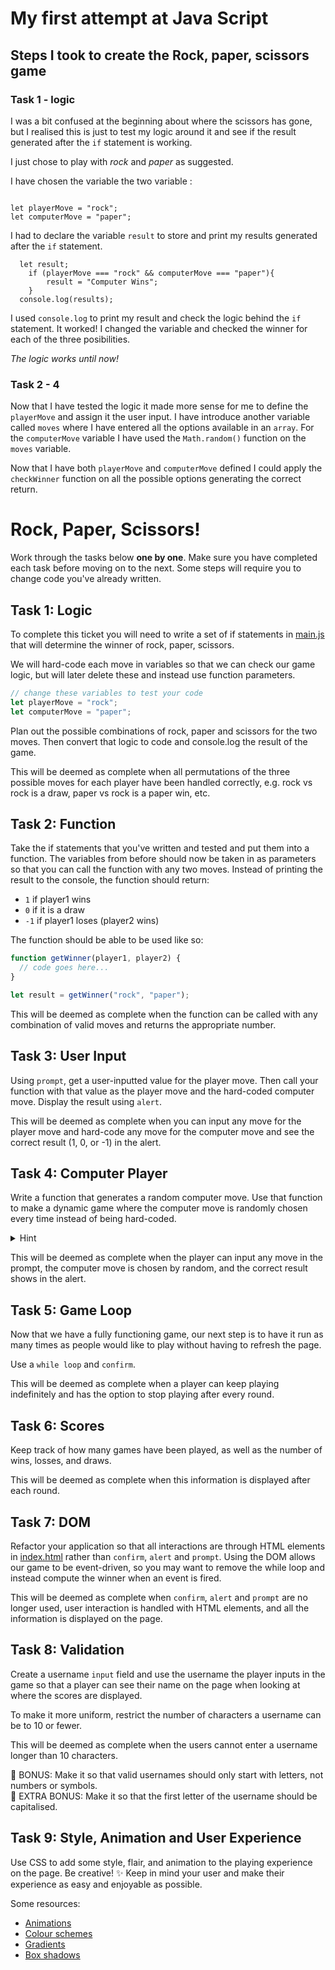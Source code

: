 # My first attempt at Java Script

## Steps I took to create the Rock, paper, scissors game

### Task 1 - logic

I was a bit confused at the beginning about where the scissors has gone, but I realised this is just to test my logic around it and see if the result generated after the `if` statement is working. 

I just chose to play with *rock* and *paper* as suggested. 

I have chosen the variable the two variable :

``` JS

let playerMove = "rock";
let computerMove = "paper";

```
I had to declare the variable `result` to store and print my results generated after the `if` statement. 

``` JS
  let result;
    if (playerMove === "rock" && computerMove === "paper"){
        result = "Computer Wins";
    }
  console.log(results);
```
I used `console.log` to print my result and check the logic behind the `if` statement. It worked! I changed the variable and checked the winner for each of the three posibilities. 

_The logic works until now!_

### Task 2 - 4

Now that I have tested the logic it made more sense for me to define the `playerMove` and assign it the user input.  I have introduce another variable called `moves` where I have entered all the options available in an `array`. For the `computerMove` variable I have used the `Math.random()` function on the `moves` variable. 

Now that I have both `playerMove` and `computerMove` defined I could apply the `checkWinner` function on all the possible options generating the correct return. 















# Rock, Paper, Scissors!

Work through the tasks below **one by one**. Make sure you have completed each task before moving on to the next. Some steps will require you to change code you've already written.

## Task 1: Logic

To complete this ticket you will need to write a set of if statements in [main.js](main.js) that will determine the winner of rock, paper, scissors.

We will hard-code each move in variables so that we can check our game logic, but will later delete these and instead use function parameters.

```js
// change these variables to test your code
let playerMove = "rock";
let computerMove = "paper";
```

Plan out the possible combinations of rock, paper and scissors for the two moves. Then convert that logic to code and console.log the result of the game.

This will be deemed as complete when all permutations of the three possible moves for each player have been handled correctly, e.g. rock vs rock is a draw, paper vs rock is a paper win, etc.

## Task 2: Function

Take the if statements that you've written and tested and put them into a function. The variables from before should now be taken in as parameters so that you can call the function with any two moves. Instead of printing the result to the console, the function should return:

- `1` if player1 wins
- `0` if it is a draw
- `-1` if player1 loses (player2 wins)

The function should be able to be used like so:

```js
function getWinner(player1, player2) {
  // code goes here...
}

let result = getWinner("rock", "paper");
```

This will be deemed as complete when the function can be called with any combination of valid moves and returns the appropriate number.

## Task 3: User Input

Using `prompt`, get a user-inputted value for the player move. Then call your function with that value as the player move and the hard-coded computer move. Display the result using `alert`.

This will be deemed as complete when you can input any move for the player move and hard-code any move for the computer move and see the correct result (1, 0, or -1) in the alert.

## Task 4: Computer Player

Write a function that generates a random computer move. Use that function to make a dynamic game where the computer move is randomly chosen every time instead of being hard-coded.

<details>
<summary>Hint</summary>
`Math.random()` might be useful!
</details>

This will be deemed as complete when the player can input any move in the prompt, the computer move is chosen by random, and the correct result shows in the alert.

## Task 5: Game Loop

Now that we have a fully functioning game, our next step is to have it run as many times as people would like to play without having to refresh the page.

Use a `while loop` and `confirm`.

This will be deemed as complete when a player can keep playing indefinitely and has the option to stop playing after every round.

## Task 6: Scores

Keep track of how many games have been played, as well as the number of wins, losses, and draws.

This will be deemed as complete when this information is displayed after each round.

## Task 7: DOM

Refactor your application so that all interactions are through HTML elements in [index.html](index.html) rather than `confirm`, `alert` and `prompt`. Using the DOM allows our game to be event-driven, so you may want to remove the while loop and instead compute the winner when an event is fired.

This will be deemed as complete when `confirm`, `alert` and `prompt` are no longer used, user interaction is handled with HTML elements, and all the information is displayed on the page.

## Task 8: Validation

Create a username `input` field and use the username the player inputs in the game so that a player can see their name on the page when looking at where the scores are displayed.

To make it more uniform, restrict the number of characters a username can be to 10 or fewer.

This will be deemed as complete when the users cannot enter a username longer than 10 characters.

🌟 BONUS: Make it so that valid usernames should only start with letters, not numbers or symbols.  
🌟 EXTRA BONUS: Make it so that the first letter of the username should be capitalised.

## Task 9: Style, Animation and User Experience

Use CSS to add some style, flair, and animation to the playing experience on the page. Be creative! ✨ Keep in mind your user and make their experience as easy and enjoyable as possible.

Some resources:

- [Animations](https://animista.net/)
- [Colour schemes](https://coolors.co/generate)
- [Gradients](https://uigradients.com/)
- [Box shadows](https://getcssscan.com/css-box-shadow-examples)
